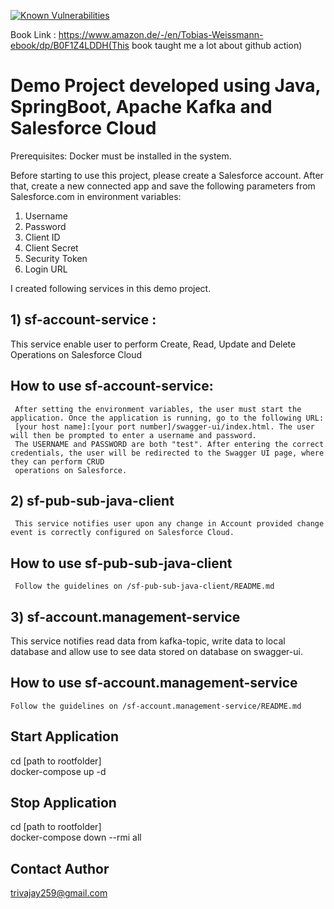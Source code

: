 
[![Known Vulnerabilities](https://app.snyk.io/test/github/Nrapendra786/springboot-salesforce-account-demo/badge.svg)](https://snyk.io/test/github/Nrapendra786/springboot-salesforce-account-demo)

Book Link : https://www.amazon.de/-/en/Tobias-Weissmann-ebook/dp/B0F1Z4LDDH(This book taught me a lot about github action)


# Demo Project developed using Java, SpringBoot, Apache Kafka and Salesforce Cloud

Prerequisites: Docker must be installed in the system.

Before starting to use this project, please create a Salesforce account. After that, create a new connected app and save the following parameters from Salesforce.com in environment variables:
1) Username
2) Password
3) Client ID
4) Client Secret
5) Security Token
6) Login URL

I created following services in this demo project.
## 1) sf-account-service :
   This service enable user to perform Create, Read, Update and Delete Operations on Salesforce Cloud
   ## How to use sf-account-service:
     After setting the environment variables, the user must start the application. Once the application is running, go to the following URL:
     [your host name]:[your port number]/swagger-ui/index.html. The user will then be prompted to enter a username and password.
     The USERNAME and PASSWORD are both "test". After entering the correct credentials, the user will be redirected to the Swagger UI page, where they can perform CRUD 
     operations on Salesforce.
## 2) sf-pub-sub-java-client
     This service notifies user upon any change in Account provided change event is correctly configured on Salesforce Cloud.
  ## How to use sf-pub-sub-java-client
     Follow the guidelines on /sf-pub-sub-java-client/README.md 
## 3) sf-account.management-service
  This service notifies read data from kafka-topic, write data to local database and allow use to see data stored on database on swagger-ui.
   ## How to use sf-account.management-service
    Follow the guidelines on /sf-account.management-service/README.md 

## Start Application
   cd [path to rootfolder] <br/>
   docker-compose up -d
## Stop Application
  cd [path to rootfolder]  <br/>
   docker-compose down --rmi all
## Contact Author
  trivajay259@gmail.com

